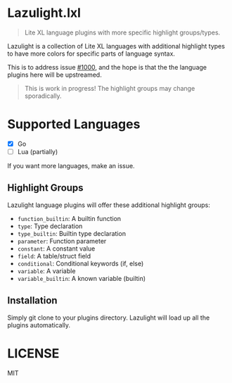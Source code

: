 # Lazulight.lxl
> Lite XL language plugins with more specific highlight groups/types.

Lazulight is a collection of Lite XL languages with additional
highlight types to have more colors for specific parts of language
syntax.

This is to address issue [#1000], and the hope is that the the language
plugins here will be upstreamed.

[#1000]: https://github.com/lite-xl/lite-xl/issues/1000

> This is work in progress! The highlight groups may change
sporadically.

# Supported Languages
- [x] Go
- [ ] Lua (partially)

If you want more languages, make an issue.

## Highlight Groups
Lazulight language plugins will offer these additional highlight groups:  
- `function_builtin`: A builtin function
- `type`: Type declaration
- `type_builtin`: Builtin type declaration
- `parameter`: Function parameter
- `constant`: A constant value
- `field`: A table/struct field
- `conditional`: Conditional keywords (if, else)
- `variable`: A variable
- `variable_builtin`: A known variable (builtin)

## Installation
Simply git clone to your plugins directory. Lazulight will load up
all the plugins automatically.

# LICENSE
MIT

